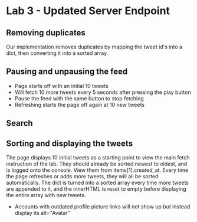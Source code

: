 # Lab 3 - Updated Server Endpoint

## Removing duplicates
Our implementation removes duplicates by mapping the tweet id's into a dict, then converting it into a sorted array.

## Pausing and unpausing the feed
* Page starts off with an initial 10 tweets
* Will fetch 10 more tweets every 5 seconds after pressing the play button
* Pause the feed with the same button to stop fetching
* Refreshing starts the page off again at 10 new tweets

## Search

## Sorting and displaying the tweets
The page displays 10 initial tweets as a starting point to view the main fetch instruction of the lab. They should already be sorted newest to oldest, and is logged onto the console. View them from items[1].created_at. Every time the page refreshes or adds more tweets, they will all be sorted automatically. The dict is turned into a sorted array every time more tweets are appended to it, and the innerHTML is reset to empty before displaying the entire array with new tweets.

* Accounts with outdated profile picture links will not show up but instead display its alt="Avatar"
